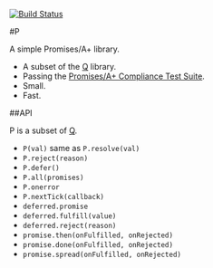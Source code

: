 [![Build Status](https://secure.travis-ci.org/rkatic/p.png)](http://travis-ci.org/rkatic/p)

#P

A simple Promises/A+ library.

- A subset of the [Q](https://github.com/kriskowal/q) library.
- Passing the [Promises/A+ Compliance Test Suite](https://github.com/promises-aplus/promises-tests).
- Small.
- Fast.

##API

P is a subset of [Q](https://github.com/kriskowal/q).

- `P(val)` same as `P.resolve(val)`
- `P.reject(reason)`
- `P.defer()`
- `P.all(promises)`
- `P.onerror`
- `P.nextTick(callback)`
- `deferred.promise`
- `deferred.fulfill(value)`
- `deferred.reject(reason)`
- `promise.then(onFulfilled, onRejected)`
- `promise.done(onFulfilled, onRejected)`
- `promise.spread(onFulfilled, onRejected)`

